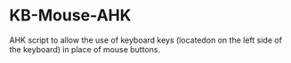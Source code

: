 # KB-Mouse-AHK
AHK script to allow the use of keyboard keys (locatedon on the left side of the keyboard) in place of mouse buttons.
